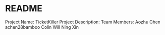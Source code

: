 # README

Project Name: TicketKiller
Project Description:
Team Members: 
Aozhu Chen     achen28bamboo
Colin
Will
Ning Xin

